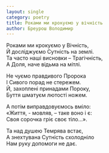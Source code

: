 ```yaml
---
layout: single
category: poetry
title: Роками ми крокуємо у вічність
author: Бреурош Володимир
---
```


Роками ми крокуємо у Вічність,   
Й досліджуємо Сутність на землі.   
Та часто наші висновки – Трагічність,   
А Доля, наче відьма на мітлі.   

Не чуємо правдивого Пророка   
І Сивого порад не стережем.   
Й, захоплені принадами Пороку,   
Буття шматуєм лютості ножем.   

А потім виправдовуємось вміло:   
«Життя, - мовляв, – таке воно і є:   
Своя сорочка гріє своє тіло…».   

Та над душею Темрява встає,   
А знехтувана Сутність схолодніло   
Нам руку допомоги не дає.   
